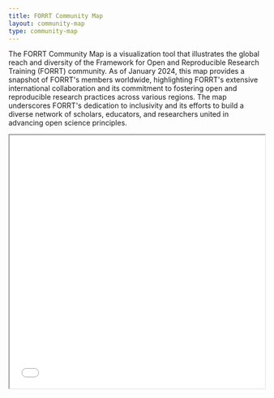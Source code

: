 ```yaml
---
title: FORRT Community Map
layout: community-map 
type: community-map
---
```

The FORRT Community Map is a visualization tool that illustrates the global reach and
 diversity of the Framework for Open and Reproducible Research Training (FORRT) community.
 As of January 2024, this map provides a snapshot of FORRT's members worldwide, 
 highlighting FORRT's extensive international collaboration and
  its commitment to fostering open and reproducible research practices across various regions. 
 The map underscores FORRT's dedication to inclusivity and its efforts to build a 
 diverse network of scholars, educators, and researchers united in advancing open science principles.
 
<iframe src="/apps/forrt-map.html" width="100%" height=500px ></iframe>
